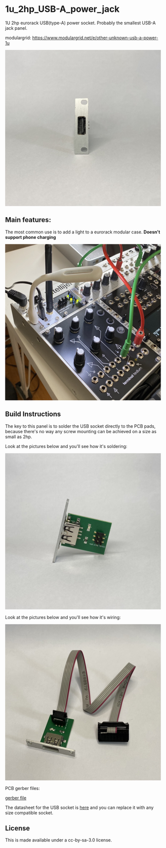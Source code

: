 # 1u_2hp_USB-A_power_jack
1U 2hp eurorack USB(type-A) power socket. Probably the smallest USB-A jack panel.

modulargrid:
https://www.modulargrid.net/e/other-unknown-usb-a-power-1u

![front](https://github.com/KevinKeWang/1u_2hp_USB-A_power_jack/blob/6a52db3dab3cac73905670a4343ef68063320e44/images/front.jpg)

## Main features:
The most common use is to add a light to a eurorack modular case. **Doesn't support phone charging**

![light](https://github.com/KevinKeWang/1u_2hp_USB-A_power_jack/blob/6a52db3dab3cac73905670a4343ef68063320e44/images/light.jpg)

## Build Instructions
The key to this panel is to solder the USB socket directly to the PCB pads, because there's no way any screw mounting can be achieved on a size as small as 2hp.

Look at the pictures below and you'll see how it's soldering:

![soldering](https://github.com/KevinKeWang/1u_2hp_USB-A_power_jack/blob/6a52db3dab3cac73905670a4343ef68063320e44/images/soldering.jpg)

Look at the pictures below and you'll see how it's wiring:

![wiring](https://github.com/KevinKeWang/1u_2hp_USB-A_power_jack/blob/6a52db3dab3cac73905670a4343ef68063320e44/images/wiring.jpg)

PCB gerber files:

[gerber file](https://github.com/KevinKeWang/1u_2hp_USB-A_power_jack/tree/6a52db3dab3cac73905670a4343ef68063320e44/gerber "gerber")

The datasheet for the USB socket is [here](https://github.com/KevinKeWang/1u_2hp_USB-A_power_jack/tree/6a52db3dab3cac73905670a4343ef68063320e44/datasheet "datasheet") and you can replace it with any size compatible socket.

## License
This is made available under a cc-by-sa-3.0 license.
